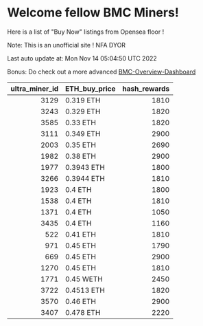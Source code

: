 # Welcome fellow BMC Miners!
Here is a list of "Buy Now" listings from Opensea floor !

Note: This is an unofficial site ! NFA DYOR

Last auto update at: Mon Nov 14 05:04:50 UTC 2022

Bonus: Do check out a more advanced [BMC-Overview-Dashboard](https://dune.com/defifunk/BMC-Overview-Dashboard)


|   ultra_miner_id | ETH_buy_price   |   hash_rewards |
|-----------------:|:----------------|---------------:|
|             3129 | 0.319 ETH       |           1810 |
|             3243 | 0.329 ETH       |           1820 |
|             3585 | 0.33 ETH        |           1820 |
|             3111 | 0.349 ETH       |           2900 |
|             2003 | 0.35 ETH        |           2690 |
|             1982 | 0.38 ETH        |           2900 |
|             1977 | 0.3943 ETH      |           1800 |
|             3266 | 0.3944 ETH      |           1810 |
|             1923 | 0.4 ETH         |           1800 |
|             1538 | 0.4 ETH         |           1810 |
|             1371 | 0.4 ETH         |           1050 |
|             3435 | 0.4 ETH         |           1160 |
|              522 | 0.41 ETH        |           1810 |
|              971 | 0.45 ETH        |           1790 |
|              669 | 0.45 ETH        |           2900 |
|             1270 | 0.45 ETH        |           1810 |
|             1771 | 0.45 WETH       |           2450 |
|             3722 | 0.4513 ETH      |           1820 |
|             3570 | 0.46 ETH        |           2900 |
|             3407 | 0.478 ETH       |           2220 |